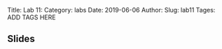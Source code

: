 Title: Lab 11:
Category: labs
Date: 2019-06-06
Author: 
Slug: lab11
Tages: ADD TAGS HERE


## Slides